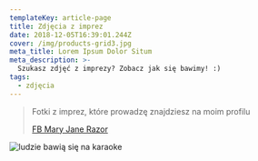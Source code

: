 ```yaml
---
templateKey: article-page
title: Zdjęcia z imprez
date: 2018-12-05T16:39:01.244Z
cover: /img/products-grid3.jpg
meta_title: Lorem Ipsum Dolor Situm
meta_description: >-
  Szukasz zdjęć z imprezy? Zobacz jak się bawimy! :)
tags:
  - zdjęcia
---
```

> Fotki z imprez, które prowadzę znajdziesz na moim profilu 
>
> [FB Mary Jane Razor](https://www.facebook.com/MaryJaneRazorKaraoke/)
>
>

![ludzie bawią się na karaoke](/img/karaoke-1080x658.jpg)
